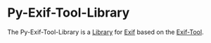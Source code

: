 # Py-Exif-Tool-Library

The Py-Exif-Tool-Library is a [Library](250000016.md) for [Exif](9000187.md) based on the [Exif-Tool](9000059.md).